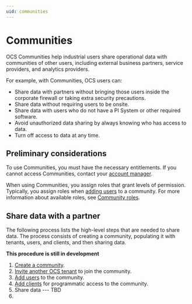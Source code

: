```yaml
---
uid: communities
---
```


# Communities

OCS Communities help industrial users share operational data with communities of other users, including external business partners, service providers, and analytics providers. 

For example, with Communities, OCS users can:

- Share data with partners without bringing those users inside the corporate firewall or taking extra security precautions.
- Share data without requiring users to be onsite.
- Share data with users who do not have a PI System or other required software.
- Avoid unauthorized data sharing by always knowing who has access to data.
- Turn off access to data at any time.

## Preliminary considerations

To use Communities, you must have the necessary entitlements. If you cannot access Communities, contact your [account manager](https://customers.osisoft.com/s/contactus "Contact Us").

When using Communities, you assign roles that grant levels of permission. Typically, you assign roles when [adding users](xref:managecommunityusers#add-users-to-a-community) to a community. For more information about available roles, see [Community roles](xref:communityroles).

## Share data with a partner

The following process lists the high-level steps that are needed to share data. The process consists of creating a community, populating it with tenants, users, and clients, and then sharing data.

**This procedure is still in development**

1. [Create a community](xref:add-community). 
2. [Invite another OCS tenant](xref:managecommunity#add-a-tenant-to-a-community) to join the community.
3. [Add users](xref:managecommunityusers#add-users-to-a-community) to the community.
4. [Add clients](xref:managecommunityclients#add-clients-to-a-community) for programmatic access to the community.
5. Share data --- TBD
6. 
